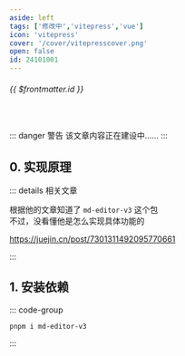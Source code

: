 ```yaml
---
aside: left
tags: ['修改中','vitepress','vue']
icon: 'vitepress'
cover: '/cover/vitepresscover.png'
open: false
id: 24101001
---
```

 
######  {{ $frontmatter.id }}
 
<br/>
 
::: danger <Badge type='warning'>警告</Badge>
该文章内容正在建设中......
:::


## 0. 实现原理

::: details 相关文章

根据他的文章知道了 `md-editor-v3` 这个包  
不过，没看懂他是怎么实现具体功能的  

https://juejin.cn/post/7301311492095770661

:::


## 1. 安装依赖

::: code-group

```shell [pnpm]
pnpm i md-editor-v3
```

:::